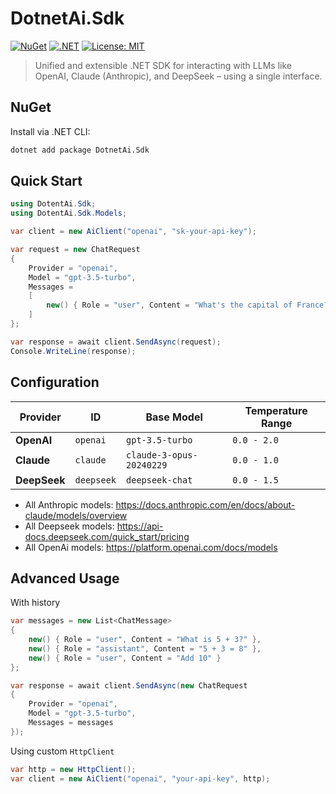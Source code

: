 # DotnetAi.Sdk

[![NuGet](https://img.shields.io/nuget/v/DotnetAi.Sdk.svg?color=blue)](https://www.nuget.org/packages/DotnetAi.Sdk)
[![.NET](https://img.shields.io/badge/.NET-9.0-blueviolet.svg)](https://dotnet.microsoft.com)
[![License: MIT](https://img.shields.io/badge/License-MIT-yellow.svg)](#license)

> Unified and extensible .NET SDK for interacting with LLMs like OpenAI, Claude (Anthropic), and DeepSeek – using a single interface.

## NuGet

Install via .NET CLI:

```bash
dotnet add package DotnetAi.Sdk
```

## Quick Start

```csharp
using DotentAi.Sdk;
using DotentAi.Sdk.Models;

var client = new AiClient("openai", "sk-your-api-key");

var request = new ChatRequest
{
    Provider = "openai",
    Model = "gpt-3.5-turbo",
    Messages =
    [
        new() { Role = "user", Content = "What's the capital of France?" }
    ]
};

var response = await client.SendAsync(request);
Console.WriteLine(response);
```

## Configuration

| Provider     | ID         | Base Model               | Temperature Range |
|--------------|------------|--------------------------|-------------------|
| **OpenAI**   | `openai`   | `gpt-3.5-turbo`          | `0.0 - 2.0`       |
| **Claude**   | `claude`   | `claude-3-opus-20240229` | `0.0 - 1.0`       |
| **DeepSeek** | `deepseek` | `deepseek-chat`          | `0.0 - 1.5`       |

- All Anthropic models: https://docs.anthropic.com/en/docs/about-claude/models/overview
- All Deepseek models: https://api-docs.deepseek.com/quick_start/pricing
- All OpenAi models: https://platform.openai.com/docs/models

## Advanced Usage

With history

```csharp
var messages = new List<ChatMessage>
{
    new() { Role = "user", Content = "What is 5 + 3?" },
    new() { Role = "assistant", Content = "5 + 3 = 8" },
    new() { Role = "user", Content = "Add 10" }
};

var response = await client.SendAsync(new ChatRequest
{
    Provider = "openai",
    Model = "gpt-3.5-turbo",
    Messages = messages
});
```
Using custom `HttpClient`

```csharp
var http = new HttpClient();
var client = new AiClient("openai", "your-api-key", http);
```



